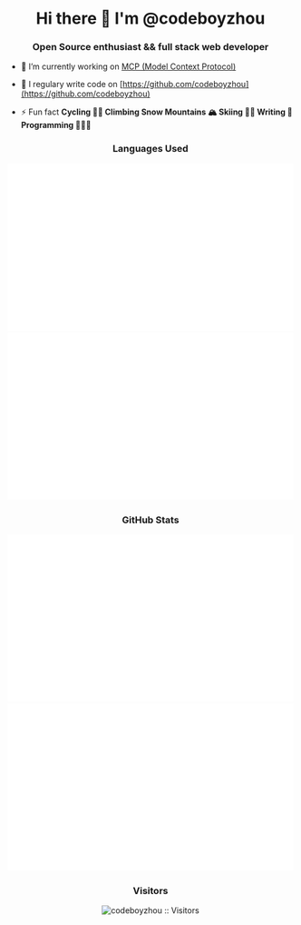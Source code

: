 <h1 align="center">Hi there 👋 I'm @codeboyzhou</h1>
<h3 align="center">Open Source enthusiast && full stack web developer</h3>

- 🔭&nbsp;I’m currently working on [MCP (Model Context Protocol)](https://github.com/modelcontextprotocol)

- 📝&nbsp;I regulary write code on [https://github.com/codeboyzhou](https://github.com/codeboyzhou)

- ⚡&nbsp;Fun fact **Cycling 🚴🏻 Climbing Snow Mountains 🏔 Skiing 🏂🏻 Writing 📖 Programming 👨🏻‍💻**

<!-- top langs -->
<h3 align="center">Languages Used</h3>
<p align="center">
  <img src="https://raw.githubusercontent.com/codeboyzhou/github-stats/master/generated/languages.svg#gh-dark-mode-only" alt="codeboyzhou :: Languages Used"/>
  <img src="https://raw.githubusercontent.com/codeboyzhou/github-stats/master/generated/languages.svg#gh-light-mode-only" alt="codeboyzhou :: Languages Used"/>
</p>

<!-- github stats -->
<h3 align="center">GitHub Stats</h3>
<p align="center">
  <img src="https://raw.githubusercontent.com/codeboyzhou/github-stats/master/generated/overview.svg#gh-dark-mode-only" alt="codeboyzhou :: Profile Stats"/>
  <img src="https://raw.githubusercontent.com/codeboyzhou/github-stats/master/generated/overview.svg#gh-light-mode-only" alt="codeboyzhou :: Profile Stats"/>
</p>

<!-- visitors -->
<h3 align="center">Visitors</h3>
<p align="center">
  <img src="https://profile-counter.glitch.me/{codeboyzhou}/count.svg" alt="codeboyzhou :: Visitors"/>
</p>

<!--

Here are some ideas to get you started:

- 🔭 I’m currently working on ...
- 🌱 I’m currently learning ...
- 👯 I’m looking to collaborate on ...
- 🤔 I’m looking for help with ...
- 💬 Ask me about ...
- 📫 How to reach me: ...
- 😄 Pronouns: ...
- ⚡ Fun fact: ...

-->

